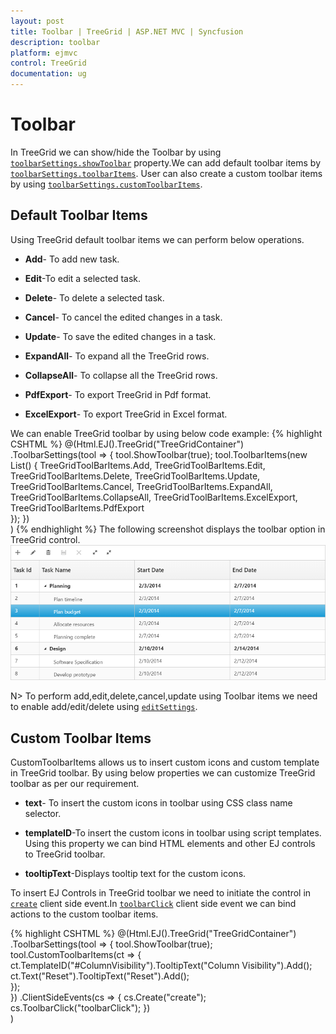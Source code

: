 ```yaml
---
layout: post
title: Toolbar | TreeGrid | ASP.NET MVC | Syncfusion
description: toolbar
platform: ejmvc
control: TreeGrid
documentation: ug
---
```


# Toolbar

In TreeGrid we can show/hide the Toolbar by using [`toolbarSettings.showToolbar`](https://help.syncfusion.com/api/js/ejtreegrid#members:toolbarsettings-showtoolbar "showToolbar") property.We can add default toolbar items by [`toolbarSettings.toolbarItems`](https://help.syncfusion.com/api/js/ejtreegrid#members:toolbarsettings-toolbaritems "toolbarItems"). User can also create a custom toolbar items by using [`toolbarSettings.customToolbarItems`](https://help.syncfusion.com/api/js/ejtreegrid#members:toolbarsettings-customToolbarItems "customToolbarItems").

## Default Toolbar Items
Using TreeGrid default toolbar items we can perform below operations.

* **Add**- To add new task.

* **Edit**-To edit a selected task.

* **Delete**- To delete a selected task.
		   
* **Cancel**- To cancel the edited changes in a task.
		   
* **Update**- To save the edited changes in a task.
		   
* **ExpandAll**- To expand all the TreeGrid rows.
		   
* **CollapseAll**- To collapse all the TreeGrid rows.
		   
* **PdfExport**- To export TreeGrid in Pdf format.
		   
* **ExcelExport**- To export TreeGrid in Excel format.

We can enable TreeGrid toolbar by using below code example:
{% highlight CSHTML %}
     @(Html.EJ().TreeGrid("TreeGridContainer")             
             .ToolbarSettings(tool =>
             {
                 tool.ShowToolbar(true);
                 tool.ToolbarItems(new List<TreeGridToolBarItems>()
                {
                    TreeGridToolBarItems.Add,
                    TreeGridToolBarItems.Edit,
                    TreeGridToolBarItems.Delete,
                    TreeGridToolBarItems.Update,
                    TreeGridToolBarItems.Cancel,
                    TreeGridToolBarItems.ExpandAll,
                    TreeGridToolBarItems.CollapseAll,
                    TreeGridToolBarItems.ExcelExport,
                    TreeGridToolBarItems.PdfExport                                    
                });
             })      
        )
{% endhighlight %}
The following screenshot displays the toolbar option in TreeGrid control.
![](Toolbar_images/Toolbar_img1.png)

N> To perform add,edit,delete,cancel,update using Toolbar items we need to enable add/edit/delete using [`editSettings`](https://help.syncfusion.com/api/js/ejtreegrid#members:editsettings "editSettings").
  
## Custom Toolbar Items

CustomToolbarItems allows us to insert custom icons and custom template in TreeGrid toolbar. By using below properties we can customize TreeGrid toolbar as per our requirement.

* **text**- To insert the custom icons in toolbar using CSS class name selector.

* **templateID**-To insert the custom icons in toolbar using script templates. Using this property we can bind HTML elements and other EJ controls to TreeGrid toolbar.

* **tooltipText**-Displays tooltip text for the custom icons. 

To insert EJ Controls in TreeGrid toolbar we need to initiate the control in [`create`](https://help.syncfusion.com/api/js/ejtreegrid#events:create "create") client side event.In [`toolbarClick`](https://help.syncfusion.com/api/js/ejtreegrid#events:toolbarclick "toolbarclick") client side event we can bind actions to the custom toolbar items.

{% highlight CSHTML %}
     @(Html.EJ().TreeGrid("TreeGridContainer")              
            .ToolbarSettings(tool =>
            {
                tool.ShowToolbar(true);
                tool.CustomToolbarItems(ct =>
                  {                  
                    ct.TemplateID("#ColumnVisibility").TooltipText("Column Visibility").Add();
                    ct.Text("Reset").TooltipText("Reset").Add();  
                  });                    
            })
            .ClientSideEvents(cs =>
            {
                cs.Create("create");
                cs.ToolbarClick("toolbarClick");
            })       
    )        
    <script id="ColumnVisibility" type="text/x-jsrender">
        <input id="dropdownContainer" />
    </script>
    <script type="text/javascript">     
        function toolbarClick(args) {
            if (args.itemName == "Reset") {
               //we can bind the custom actions here
            }
        }
	//Here we can append custom EJ controls
        function create(args) {            
            $("#dropdownContainer").ejDropDownList({});
        }
    </script>
     <style type="text/css" class="cssStyles">
     	#ToolbarTemplate_ColumnVisibility {
            padding-top: 2px;
            padding-bottom: 0px;
        }

        .Reset:before {
            content: "\e677";
        }
    </style>
	{% endhighlight %}
   ![](Toolbar_images/Toolbar_img2.png)

   [Click](http://mvc.syncfusion.com/demos/web/treegrid/treeGridtoolbartemplate) here to view the demo sample for custom toolbar item



